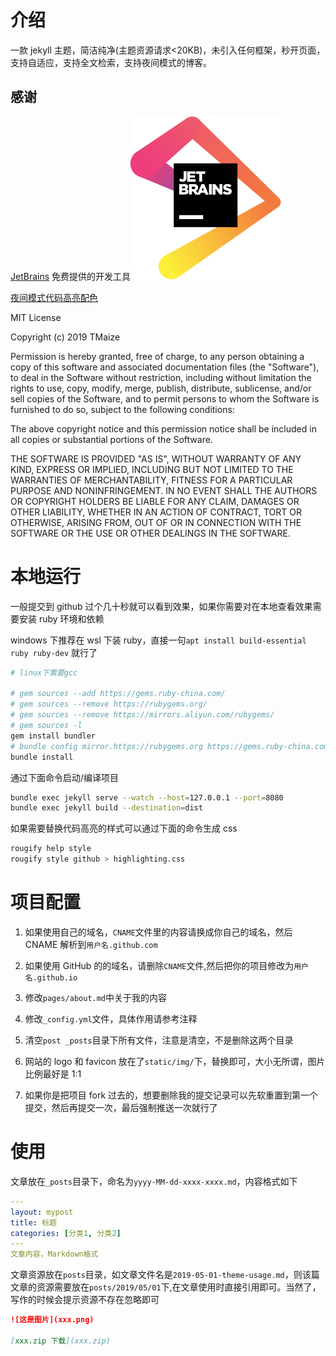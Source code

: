 # 介绍

一款 jekyll 主题，简洁纯净(主题资源请求<20KB)，未引入任何框架，秒开页面，支持自适应，支持全文检索，支持夜间模式的博客。

## 感谢

[JetBrains](https://www.jetbrains.com/?from=tmaize-blog) 免费提供的开发工具[![JetBrains](./static/img/jetbrains.svg)](https://www.jetbrains.com/?from=tmaize-blog)

[夜间模式代码高亮配色](https://github.com/mgyongyosi/OneDarkJekyll)

MIT License

Copyright (c) 2019 TMaize

Permission is hereby granted, free of charge, to any person obtaining a copy
of this software and associated documentation files (the "Software"), to deal
in the Software without restriction, including without limitation the rights
to use, copy, modify, merge, publish, distribute, sublicense, and/or sell
copies of the Software, and to permit persons to whom the Software is
furnished to do so, subject to the following conditions:

The above copyright notice and this permission notice shall be included in all
copies or substantial portions of the Software.

THE SOFTWARE IS PROVIDED "AS IS", WITHOUT WARRANTY OF ANY KIND, EXPRESS OR
IMPLIED, INCLUDING BUT NOT LIMITED TO THE WARRANTIES OF MERCHANTABILITY,
FITNESS FOR A PARTICULAR PURPOSE AND NONINFRINGEMENT. IN NO EVENT SHALL THE
AUTHORS OR COPYRIGHT HOLDERS BE LIABLE FOR ANY CLAIM, DAMAGES OR OTHER
LIABILITY, WHETHER IN AN ACTION OF CONTRACT, TORT OR OTHERWISE, ARISING FROM,
OUT OF OR IN CONNECTION WITH THE SOFTWARE OR THE USE OR OTHER DEALINGS IN THE
SOFTWARE.

# 本地运行

一般提交到 github 过个几十秒就可以看到效果，如果你需要对在本地查看效果需要安装 ruby 环境和依赖

windows 下推荐在 wsl 下装 ruby，直接一句`apt install build-essential ruby ruby-dev` 就行了

```bash
# linux下需要gcc

# gem sources --add https://gems.ruby-china.com/
# gem sources --remove https://rubygems.org/
# gem sources --remove https://mirrors.aliyun.com/rubygems/
# gem sources -l
gem install bundler
# bundle config mirror.https://rubygems.org https://gems.ruby-china.com
bundle install
```

通过下面命令启动/编译项目

```bash
bundle exec jekyll serve --watch --host=127.0.0.1 --port=8080
bundle exec jekyll build --destination=dist
```

如果需要替换代码高亮的样式可以通过下面的命令生成 css

```bash
rougify help style
rougify style github > highlighting.css
```

# 项目配置

1. 如果使用自己的域名，`CNAME`文件里的内容请换成你自己的域名，然后 CNAME 解析到`用户名.github.com`

2. 如果使用 GitHub 的的域名，请删除`CNAME`文件,然后把你的项目修改为`用户名.github.io`

3. 修改`pages/about.md`中关于我的内容

4. 修改`_config.yml`文件，具体作用请参考注释

5. 清空`post _posts`目录下所有文件，注意是清空，不是删除这两个目录

6. 网站的 logo 和 favicon 放在了`static/img/`下，替换即可，大小无所谓，图片比例最好是 1:1

7. 如果你是把项目 fork 过去的，想要删除我的提交记录可以先软重置到第一个提交，然后再提交一次，最后强制推送一次就行了

# 使用

文章放在`_posts`目录下，命名为`yyyy-MM-dd-xxxx-xxxx.md`，内容格式如下

```yaml
---
layout: mypost
title: 标题
categories: [分类1, 分类2]
---
文章内容，Markdown格式
```

文章资源放在`posts`目录，如文章文件名是`2019-05-01-theme-usage.md`，则该篇文章的资源需要放在`posts/2019/05/01`下,在文章使用时直接引用即可。当然了，写作的时候会提示资源不存在忽略即可

```md
![这是图片](xxx.png)

[xxx.zip 下载](xxx.zip)
```
